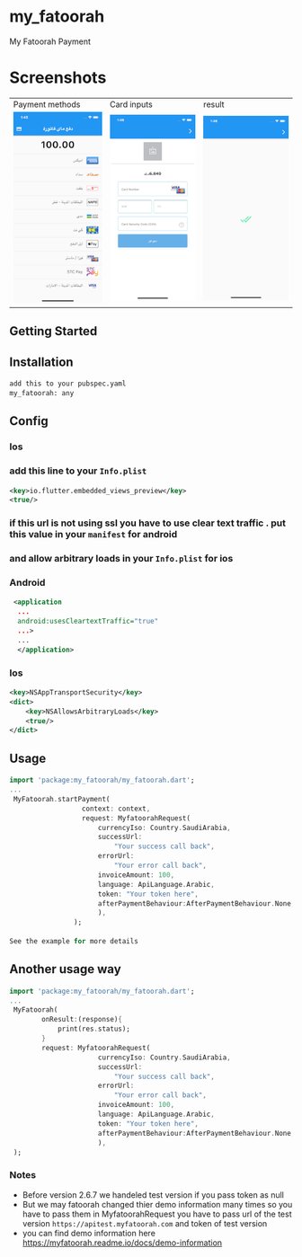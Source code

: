 # my_fatoorah

My Fatoorah Payment
# Screenshots
<table>
  <tr>
    <td>Payment methods</td>
     <td>Card inputs</td>
     <td>result</td>
  </tr>
  <tr>
    <td><img src="screen_1.png"></td>
    <td><img src="screen_2.png"></td>
    <td><img src="screen_3.png"></td>
  </tr>
 </table>

## Getting Started

## Installation

```bash
add this to your pubspec.yaml
my_fatoorah: any
```

## Config

### Ios

### add this line to your `Info.plist`

```xml
<key>io.flutter.embedded_views_preview</key>
<true/>
```

### if this url is not using ssl you have to use clear text traffic . put this value in your `manifest` for android

### and allow arbitrary loads in your `Info.plist` for ios

### Android

```xml
 <application
  ...
  android:usesCleartextTraffic="true"
  ...>
  ...
  </application>
```

### Ios

```xml
<key>NSAppTransportSecurity</key>
<dict>
    <key>NSAllowsArbitraryLoads</key>
    <true/>
</dict>
```

## Usage

```dart
import 'package:my_fatoorah/my_fatoorah.dart';
...
 MyFatoorah.startPayment(
                  context: context,
                  request: MyfatoorahRequest(
                      currencyIso: Country.SaudiArabia,
                      successUrl:
                          "Your success call back",
                      errorUrl:
                          "Your error call back",
                      invoiceAmount: 100,
                      language: ApiLanguage.Arabic,
                      token: "Your token here",
                      afterPaymentBehaviour:AfterPaymentBehaviour.None, //See the describe for this property for more details
                      ),
                );

See the example for more details
```
## Another usage way
```dart
import 'package:my_fatoorah/my_fatoorah.dart';
...
 MyFatoorah(
        onResult:(response){
            print(res.status);
        }
        request: MyfatoorahRequest(
                      currencyIso: Country.SaudiArabia,
                      successUrl:
                          "Your success call back",
                      errorUrl:
                          "Your error call back",
                      invoiceAmount: 100,
                      language: ApiLanguage.Arabic,
                      token: "Your token here",
                      afterPaymentBehaviour:AfterPaymentBehaviour.None, //See the describe for this property for more details
                      ),
 );
```


### Notes

- Before version 2.6.7 we handeled test version if you pass token as null
- But we may fatoorah changed thier demo information many times so you have to  pass them
 in MyfatoorahRequest you have to pass url of the test version `https://apitest.myfatoorah.com`
 and token of test version
- you can find demo information here https://myfatoorah.readme.io/docs/demo-information

